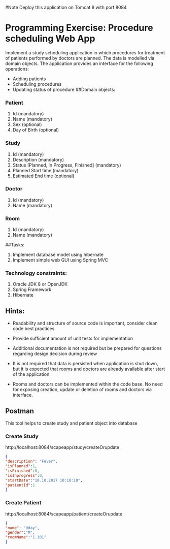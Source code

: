 #Note
Deploy this application on Tomcat 8 with port 8084


# Programming Exercise: Procedure scheduling Web App
Implement a study scheduling application in which procedures for treatment of patients performed
by doctors are planned. The data is modelled via domain objects.
The application provides an interface for the following operations:
- Adding patients
-  Scheduling procedures
-  Updating status of procedure
##Domain objects:
### Patient
1. Id (mandatory)
1. Name (mandatory)
1. Sex (optional)
1. Day of Birth (optional)
### Study
1. Id (mandatory)
1. Description (mandatory)
1. Status [Planned, In Progress, Finished] (mandatory)
1. Planned Start time (mandatory)
1. Estimated End time (optional)
### Doctor
1. Id (mandatory)
1. Name (mandatory)
### Room
1. Id (mandatory)
1. Name (mandatory)

##Tasks:
1. Implement database model using hibernate
2. Implement simple web GUI using Spring MVC
### Technology constraints:
1. Oracle JDK 8 or OpenJDK
1. Spring Framework
1. Hibernate
## Hints:
- Readability and structure of source code is important, consider clean code best practices
- Provide sufficient amount of unit tests for implementation
- Additional documentation is not required but be prepared for questions regarding design
decision during review

- It is not required that data is persisted when application is shut down, but it is expected that
rooms and doctors are already available after start of the application.
- Rooms and doctors can be implemented within the code base. No need for exposing
creation, update or deletion of rooms and doctors via interface.


## Postman
This tool helps to create study and patient object into database

### Create Study
http://localhost:8084/scapeapp/study/createOrupdate
```json
{
"description": "Fever",
"isPlanned":1,
"isFinished":0,
"isInprogress":0,
"startDate":"10.10.2017 10:10:10",
"patientId":1
}
```
### Create Patient
http://localhost:8084/scapeapp/patient/createOrupdate
```json
{
"name": "Uday",
"gender":"M",
"roomName":"1.101"
}
```
